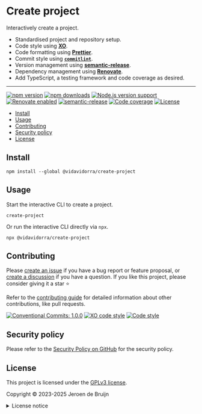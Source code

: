 # Create project <!-- omit in toc -->

Interactively create a project.

- Standardised project and repository setup.
- Code style using [**XO**](https://github.com/xojs/xo).
- Code formatting using [**Prettier**](https://prettier.io/).
- Commit style using [**`commitlint`**](https://commitlint.js.org/).
- Version management using [**semantic-release**](https://semantic-release.gitbook.io/semantic-release/).
- Dependency management using [**Renovate**](renovatebot.com/).
- Add TypeScript, a testing framework and code coverage as desired.

---

[![npm version](https://img.shields.io/npm/v/@vidavidorra/create-project?logo=npm&style=flat-square)](https://www.npmjs.com/package/@vidavidorra/create-project)
[![npm downloads](https://img.shields.io/npm/dm/@vidavidorra/create-project?logo=npm&style=flat-square)](https://www.npmjs.com/package/@vidavidorra/create-project)
[![Node.js version support](https://img.shields.io/node/v/@vidavidorra/create-project?logo=node.js&style=flat-square)](https://nodejs.org/en/about/releases/)
[![Renovate enabled](https://img.shields.io/badge/Renovate-enabled-brightgreen?logo=renovatebot&logoColor&style=flat-square)](https://renovatebot.com)
[![semantic-release](https://img.shields.io/badge/%20%20%F0%9F%93%A6%F0%9F%9A%80-semantic--release-e10079?style=flat-square)](https://github.com/semantic-release/semantic-release)
[![Code coverage](https://img.shields.io/codecov/c/github/vidavidorra/create-project?logo=codecov&style=flat-square)](https://codecov.io/gh/vidavidorra/create-project)
[![License](https://img.shields.io/github/license/vidavidorra/create-project?style=flat-square)](LICENSE.md)

- [Install](#install)
- [Usage](#usage)
- [Contributing](#contributing)
- [Security policy](#security-policy)
- [License](#license)

## Install

```shell
npm install --global @vidavidorra/create-project
```

## Usage

Start the interactive CLI to create a project.

```shell
create-project
```

Or run the interactive CLI directly via `npx`.

```shell
npx @vidavidorra/create-project
```

## Contributing

Please [create an issue](https://github.com/vidavidorra/create-project/issues/new/choose) if you have a bug report or feature proposal, or [create a discussion](https://github.com/vidavidorra/create-project/discussions) if you have a question. If you like this project, please consider giving it a star ⭐

Refer to the [contributing guide](https://github.com/vidavidorra/.github/blob/main/CONTRIBUTING.md) for detailed information about other contributions, like pull requests.

[![Conventional Commits: 1.0.0](https://img.shields.io/badge/Conventional%20Commits-1.0.0-yellow?style=flat-square)](https://conventionalcommits.org)
[![XO code style](https://shields.io/badge/code_style-5ed9c7?logo=xo&labelColor=gray&style=flat-square)](https://github.com/xojs/xo)
[![Code style](https://img.shields.io/badge/code_style-Prettier-ff69b4?logo=prettier&style=flat-square)](https://github.com/prettier/prettier)

## Security policy

Please refer to the [Security Policy on GitHub](https://github.com/vidavidorra/create-project/security/) for the security policy.

## License

This project is licensed under the [GPLv3 license](https://www.gnu.org/licenses/gpl.html).

Copyright © 2023-2025 Jeroen de Bruijn

<details><summary>License notice</summary>
<p>

This program is free software: you can redistribute it and/or modify
it under the terms of the GNU General Public License as published by
the Free Software Foundation, either version 3 of the License, or
(at your option) any later version.

This program is distributed in the hope that it will be useful,
but WITHOUT ANY WARRANTY; without even the implied warranty of
MERCHANTABILITY or FITNESS FOR A PARTICULAR PURPOSE. See the
GNU General Public License for more details.

You should have received a copy of the GNU General Public License
along with this program. If not, see <http://www.gnu.org/licenses/>.

The full text of the license is available in the [LICENSE](LICENSE.md) file in this repository and [online](https://www.gnu.org/licenses/gpl.html).

</details>
